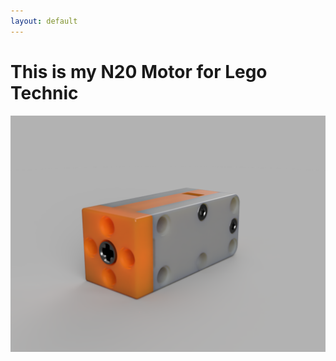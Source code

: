 ```yaml
---
layout: default
---
```


# This is my N20 Motor for Lego Technic

<div><img src="media/Render.png"> </div>

